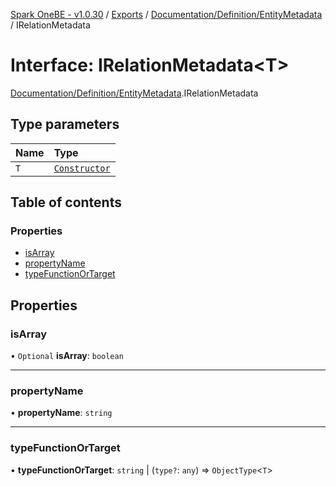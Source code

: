 [Spark OneBE - v1.0.30](../README.md) / [Exports](../modules.md) / [Documentation/Definition/EntityMetadata](../modules/Documentation_Definition_EntityMetadata.md) / IRelationMetadata

# Interface: IRelationMetadata<T\>

[Documentation/Definition/EntityMetadata](../modules/Documentation_Definition_EntityMetadata.md).IRelationMetadata

## Type parameters

| Name | Type |
| :------ | :------ |
| `T` | [`Constructor`](../modules/Documentation_MetadataTypes.md#constructor) |

## Table of contents

### Properties

- [isArray](Documentation_Definition_EntityMetadata.IRelationMetadata.md#isarray)
- [propertyName](Documentation_Definition_EntityMetadata.IRelationMetadata.md#propertyname)
- [typeFunctionOrTarget](Documentation_Definition_EntityMetadata.IRelationMetadata.md#typefunctionortarget)

## Properties

### isArray

• `Optional` **isArray**: `boolean`

___

### propertyName

• **propertyName**: `string`

___

### typeFunctionOrTarget

• **typeFunctionOrTarget**: `string` \| (`type?`: `any`) => `ObjectType`<`T`\>
